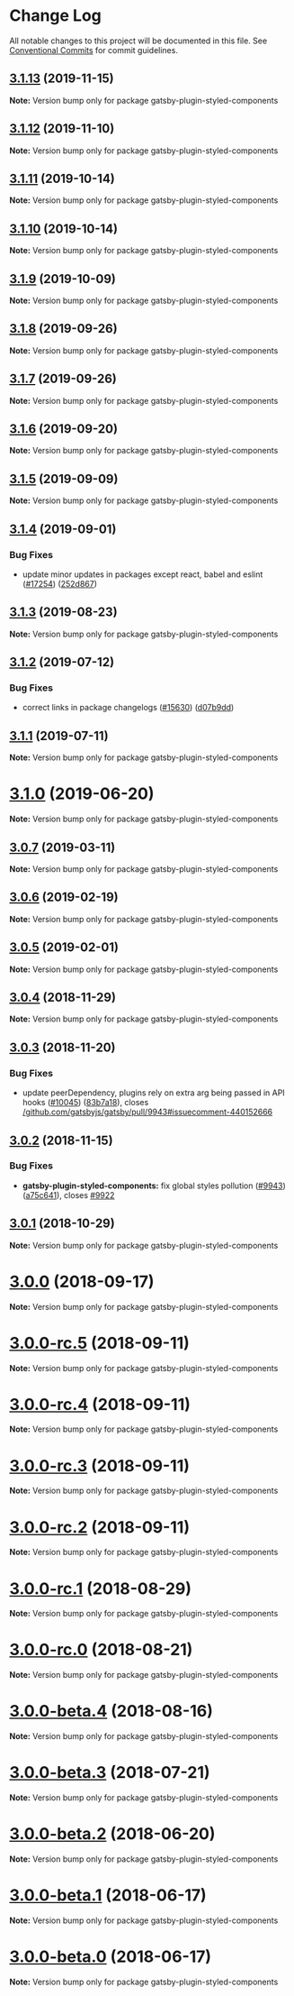 # Change Log

All notable changes to this project will be documented in this file.
See [Conventional Commits](https://conventionalcommits.org) for commit guidelines.

## [3.1.13](https://github.com/gatsbyjs/gatsby/compare/gatsby-plugin-styled-components@3.1.12...gatsby-plugin-styled-components@3.1.13) (2019-11-15)

**Note:** Version bump only for package gatsby-plugin-styled-components

## [3.1.12](https://github.com/gatsbyjs/gatsby/compare/gatsby-plugin-styled-components@3.1.11...gatsby-plugin-styled-components@3.1.12) (2019-11-10)

**Note:** Version bump only for package gatsby-plugin-styled-components

## [3.1.11](https://github.com/gatsbyjs/gatsby/compare/gatsby-plugin-styled-components@3.1.10...gatsby-plugin-styled-components@3.1.11) (2019-10-14)

**Note:** Version bump only for package gatsby-plugin-styled-components

## [3.1.10](https://github.com/gatsbyjs/gatsby/compare/gatsby-plugin-styled-components@3.1.9...gatsby-plugin-styled-components@3.1.10) (2019-10-14)

**Note:** Version bump only for package gatsby-plugin-styled-components

## [3.1.9](https://github.com/gatsbyjs/gatsby/compare/gatsby-plugin-styled-components@3.1.8...gatsby-plugin-styled-components@3.1.9) (2019-10-09)

**Note:** Version bump only for package gatsby-plugin-styled-components

## [3.1.8](https://github.com/gatsbyjs/gatsby/compare/gatsby-plugin-styled-components@3.1.6...gatsby-plugin-styled-components@3.1.8) (2019-09-26)

**Note:** Version bump only for package gatsby-plugin-styled-components

## [3.1.7](https://github.com/gatsbyjs/gatsby/compare/gatsby-plugin-styled-components@3.1.6...gatsby-plugin-styled-components@3.1.7) (2019-09-26)

**Note:** Version bump only for package gatsby-plugin-styled-components

## [3.1.6](https://github.com/gatsbyjs/gatsby/compare/gatsby-plugin-styled-components@3.1.5...gatsby-plugin-styled-components@3.1.6) (2019-09-20)

**Note:** Version bump only for package gatsby-plugin-styled-components

## [3.1.5](https://github.com/gatsbyjs/gatsby/compare/gatsby-plugin-styled-components@3.1.4...gatsby-plugin-styled-components@3.1.5) (2019-09-09)

**Note:** Version bump only for package gatsby-plugin-styled-components

## [3.1.4](https://github.com/gatsbyjs/gatsby/compare/gatsby-plugin-styled-components@3.1.3...gatsby-plugin-styled-components@3.1.4) (2019-09-01)

### Bug Fixes

- update minor updates in packages except react, babel and eslint ([#17254](https://github.com/gatsbyjs/gatsby/issues/17254)) ([252d867](https://github.com/gatsbyjs/gatsby/commit/252d867))

## [3.1.3](https://github.com/gatsbyjs/gatsby/compare/gatsby-plugin-styled-components@3.1.2...gatsby-plugin-styled-components@3.1.3) (2019-08-23)

**Note:** Version bump only for package gatsby-plugin-styled-components

## [3.1.2](https://github.com/gatsbyjs/gatsby/compare/gatsby-plugin-styled-components@3.1.1...gatsby-plugin-styled-components@3.1.2) (2019-07-12)

### Bug Fixes

- correct links in package changelogs ([#15630](https://github.com/gatsbyjs/gatsby/issues/15630)) ([d07b9dd](https://github.com/gatsbyjs/gatsby/commit/d07b9dd))

## [3.1.1](https://github.com/gatsbyjs/gatsby/compare/gatsby-plugin-styled-components@3.1.0...gatsby-plugin-styled-components@3.1.1) (2019-07-11)

**Note:** Version bump only for package gatsby-plugin-styled-components

# [3.1.0](https://github.com/gatsbyjs/gatsby/compare/gatsby-plugin-styled-components@3.0.7...gatsby-plugin-styled-components@3.1.0) (2019-06-20)

**Note:** Version bump only for package gatsby-plugin-styled-components

## [3.0.7](https://github.com/gatsbyjs/gatsby/compare/gatsby-plugin-styled-components@3.0.6...gatsby-plugin-styled-components@3.0.7) (2019-03-11)

**Note:** Version bump only for package gatsby-plugin-styled-components

## [3.0.6](https://github.com/gatsbyjs/gatsby/compare/gatsby-plugin-styled-components@3.0.5...gatsby-plugin-styled-components@3.0.6) (2019-02-19)

**Note:** Version bump only for package gatsby-plugin-styled-components

## [3.0.5](https://github.com/gatsbyjs/gatsby/compare/gatsby-plugin-styled-components@3.0.4...gatsby-plugin-styled-components@3.0.5) (2019-02-01)

**Note:** Version bump only for package gatsby-plugin-styled-components

<a name="3.0.4"></a>

## [3.0.4](https://github.com/gatsbyjs/gatsby/compare/gatsby-plugin-styled-components@3.0.3...gatsby-plugin-styled-components@3.0.4) (2018-11-29)

**Note:** Version bump only for package gatsby-plugin-styled-components

<a name="3.0.3"></a>

## [3.0.3](https://github.com/gatsbyjs/gatsby/compare/gatsby-plugin-styled-components@3.0.2...gatsby-plugin-styled-components@3.0.3) (2018-11-20)

### Bug Fixes

- update peerDependency, plugins rely on extra arg being passed in API hooks ([#10045](https://github.com/gatsbyjs/gatsby/issues/10045)) ([83b7a18](https://github.com/gatsbyjs/gatsby/commit/83b7a18)), closes [/github.com/gatsbyjs/gatsby/pull/9943#issuecomment-440152666](https://github.com/gatsbyjs/gatsby/issues/issuecomment-440152666)

<a name="3.0.2"></a>

## [3.0.2](https://github.com/gatsbyjs/gatsby/compare/gatsby-plugin-styled-components@3.0.1...gatsby-plugin-styled-components@3.0.2) (2018-11-15)

### Bug Fixes

- **gatsby-plugin-styled-components:** fix global styles pollution ([#9943](https://github.com/gatsbyjs/gatsby/issues/9943)) ([a75c641](https://github.com/gatsbyjs/gatsby/commit/a75c641)), closes [#9922](https://github.com/gatsbyjs/gatsby/issues/9922)

<a name="3.0.1"></a>

## [3.0.1](https://github.com/gatsbyjs/gatsby/compare/gatsby-plugin-styled-components@3.0.0...gatsby-plugin-styled-components@3.0.1) (2018-10-29)

**Note:** Version bump only for package gatsby-plugin-styled-components

<a name="3.0.0"></a>

# [3.0.0](https://github.com/gatsbyjs/gatsby/compare/gatsby-plugin-styled-components@3.0.0-rc.5...gatsby-plugin-styled-components@3.0.0) (2018-09-17)

**Note:** Version bump only for package gatsby-plugin-styled-components

<a name="3.0.0-rc.5"></a>

# [3.0.0-rc.5](https://github.com/gatsbyjs/gatsby/compare/gatsby-plugin-styled-components@3.0.0-rc.4...gatsby-plugin-styled-components@3.0.0-rc.5) (2018-09-11)

**Note:** Version bump only for package gatsby-plugin-styled-components

<a name="3.0.0-rc.4"></a>

# [3.0.0-rc.4](https://github.com/gatsbyjs/gatsby/compare/gatsby-plugin-styled-components@3.0.0-rc.3...gatsby-plugin-styled-components@3.0.0-rc.4) (2018-09-11)

**Note:** Version bump only for package gatsby-plugin-styled-components

<a name="3.0.0-rc.3"></a>

# [3.0.0-rc.3](https://github.com/gatsbyjs/gatsby/compare/gatsby-plugin-styled-components@3.0.0-rc.2...gatsby-plugin-styled-components@3.0.0-rc.3) (2018-09-11)

**Note:** Version bump only for package gatsby-plugin-styled-components

<a name="3.0.0-rc.2"></a>

# [3.0.0-rc.2](https://github.com/gatsbyjs/gatsby/compare/gatsby-plugin-styled-components@3.0.0-rc.1...gatsby-plugin-styled-components@3.0.0-rc.2) (2018-09-11)

**Note:** Version bump only for package gatsby-plugin-styled-components

<a name="3.0.0-rc.1"></a>

# [3.0.0-rc.1](https://github.com/gatsbyjs/gatsby/compare/gatsby-plugin-styled-components@3.0.0-rc.0...gatsby-plugin-styled-components@3.0.0-rc.1) (2018-08-29)

**Note:** Version bump only for package gatsby-plugin-styled-components

<a name="3.0.0-rc.0"></a>

# [3.0.0-rc.0](https://github.com/gatsbyjs/gatsby/compare/gatsby-plugin-styled-components@3.0.0-beta.4...gatsby-plugin-styled-components@3.0.0-rc.0) (2018-08-21)

**Note:** Version bump only for package gatsby-plugin-styled-components

<a name="3.0.0-beta.4"></a>

# [3.0.0-beta.4](https://github.com/gatsbyjs/gatsby/compare/gatsby-plugin-styled-components@3.0.0-beta.3...gatsby-plugin-styled-components@3.0.0-beta.4) (2018-08-16)

**Note:** Version bump only for package gatsby-plugin-styled-components

<a name="3.0.0-beta.3"></a>

# [3.0.0-beta.3](https://github.com/gatsbyjs/gatsby/compare/gatsby-plugin-styled-components@3.0.0-beta.2...gatsby-plugin-styled-components@3.0.0-beta.3) (2018-07-21)

**Note:** Version bump only for package gatsby-plugin-styled-components

<a name="3.0.0-beta.2"></a>

# [3.0.0-beta.2](https://github.com/gatsbyjs/gatsby/compare/gatsby-plugin-styled-components@3.0.0-beta.1...gatsby-plugin-styled-components@3.0.0-beta.2) (2018-06-20)

**Note:** Version bump only for package gatsby-plugin-styled-components

<a name="3.0.0-beta.1"></a>

# [3.0.0-beta.1](https://github.com/gatsbyjs/gatsby/compare/gatsby-plugin-styled-components@3.0.0-beta.0...gatsby-plugin-styled-components@3.0.0-beta.1) (2018-06-17)

**Note:** Version bump only for package gatsby-plugin-styled-components

<a name="3.0.0-beta.0"></a>

# [3.0.0-beta.0](https://github.com/gatsbyjs/gatsby/compare/gatsby-plugin-styled-components@2.0.11...gatsby-plugin-styled-components@3.0.0-beta.0) (2018-06-17)

**Note:** Version bump only for package gatsby-plugin-styled-components
